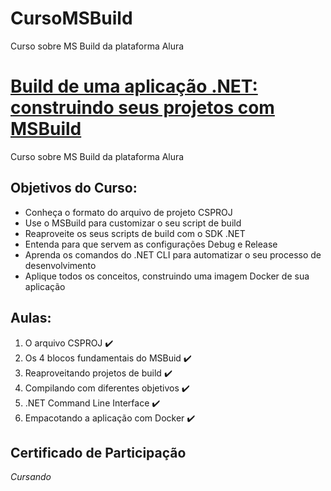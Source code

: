 # CursoMSBuild
Curso sobre MS Build da plataforma Alura

# [Build de uma aplicação .NET: construindo seus projetos com MSBuild](https://cursos.alura.com.br/course/msbuild-dotnet-cli)
Curso sobre MS Build da plataforma Alura

## Objetivos do Curso:

* Conheça o formato do arquivo de projeto CSPROJ
* Use o MSBuild para customizar o seu script de build
* Reaproveite os seus scripts de build com o SDK .NET
* Entenda para que servem as configurações Debug e Release
* Aprenda os comandos do .NET CLI para automatizar o seu processo de desenvolvimento
* Aplique todos os conceitos, construindo uma imagem Docker de sua aplicação

## Aulas:

1. O arquivo CSPROJ :heavy_check_mark:
2. Os 4 blocos fundamentais do MSBuid :heavy_check_mark:
3. Reaproveitando projetos de build :heavy_check_mark:
4. Compilando com diferentes objetivos :heavy_check_mark:
5. .NET Command Line Interface :heavy_check_mark:
6. Empacotando a aplicação com Docker :heavy_check_mark:

## Certificado de Participação
*Cursando*
